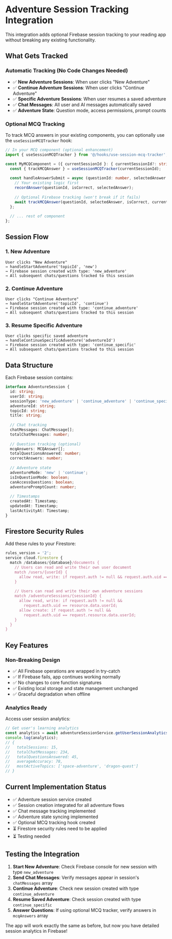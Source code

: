 # Adventure Session Tracking Integration

This integration adds optional Firebase session tracking to your reading app without breaking any existing functionality.

## What Gets Tracked

### Automatic Tracking (No Code Changes Needed)
- ✅ **New Adventure Sessions**: When user clicks "New Adventure"
- ✅ **Continue Adventure Sessions**: When user clicks "Continue Adventure" 
- ✅ **Specific Adventure Sessions**: When user resumes a saved adventure
- ✅ **Chat Messages**: All user and AI messages automatically saved
- ✅ **Adventure State**: Question mode, access permissions, prompt counts

### Optional MCQ Tracking

To track MCQ answers in your existing components, you can optionally use the `useSessionMCQTracker` hook:

```typescript
// In your MCQ component (optional enhancement)
import { useSessionMCQTracker } from '@/hooks/use-session-mcq-tracker';

const MyMCQComponent = ({ currentSessionId }: { currentSessionId?: string | null }) => {
  const { trackMCQAnswer } = useSessionMCQTracker(currentSessionId);
  
  const handleAnswerSubmit = async (questionId: number, selectedAnswer: number, isCorrect: boolean) => {
    // Your existing logic first
    recordAnswer(questionId, isCorrect, selectedAnswer);
    
    // Optional Firebase tracking (won't break if it fails)
    await trackMCQAnswer(questionId, selectedAnswer, isCorrect, currentQuestion.topicId);
  };
  
  // ... rest of component
};
```

## Session Flow

### 1. New Adventure
```
User clicks "New Adventure" 
→ handleStartAdventure('topicId', 'new') 
→ Firebase session created with type: 'new_adventure'
→ All subsequent chats/questions tracked to this session
```

### 2. Continue Adventure  
```
User clicks "Continue Adventure"
→ handleStartAdventure('topicId', 'continue')
→ Firebase session created with type: 'continue_adventure' 
→ All subsequent chats/questions tracked to this session
```

### 3. Resume Specific Adventure
```
User clicks specific saved adventure
→ handleContinueSpecificAdventure('adventureId')
→ Firebase session created with type: 'continue_specific'
→ All subsequent chats/questions tracked to this session
```

## Data Structure

Each Firebase session contains:

```typescript
interface AdventureSession {
  id: string;
  userId: string;
  sessionType: 'new_adventure' | 'continue_adventure' | 'continue_specific';
  adventureId: string;
  topicId: string;
  title: string;
  
  // Chat tracking
  chatMessages: ChatMessage[];
  totalChatMessages: number;
  
  // Question tracking (optional)
  mcqAnswers: MCQAnswer[];
  totalQuestionsAnswered: number;
  correctAnswers: number;
  
  // Adventure state
  adventureMode: 'new' | 'continue';
  isInQuestionMode: boolean;
  canAccessQuestions: boolean;
  adventurePromptCount: number;
  
  // Timestamps
  createdAt: Timestamp;
  updatedAt: Timestamp;
  lastActivityAt: Timestamp;
}
```

## Firestore Security Rules

Add these rules to your Firestore:

```javascript
rules_version = '2';
service cloud.firestore {
  match /databases/{database}/documents {
    // Users can read and write their own user document
    match /users/{userId} {
      allow read, write: if request.auth != null && request.auth.uid == userId;
    }
    
    // Users can read and write their own adventure sessions
    match /adventureSessions/{sessionId} {
      allow read, write: if request.auth != null && 
        request.auth.uid == resource.data.userId;
      allow create: if request.auth != null && 
        request.auth.uid == request.resource.data.userId;
    }
  }
}
```

## Key Features

### Non-Breaking Design
- ✅ All Firebase operations are wrapped in try-catch
- ✅ If Firebase fails, app continues working normally
- ✅ No changes to core function signatures
- ✅ Existing local storage and state management unchanged
- ✅ Graceful degradation when offline

### Analytics Ready
Access user session analytics:

```typescript
// Get user's learning analytics
const analytics = await adventureSessionService.getUserSessionAnalytics(userId);
console.log(analytics);
// {
//   totalSessions: 15,
//   totalChatMessages: 234,
//   totalQuestionsAnswered: 45,
//   averageAccuracy: 78,
//   mostActiveTopics: ['space-adventure', 'dragon-quest']
// }
```

## Current Implementation Status

- ✅ Adventure session service created
- ✅ Session creation integrated for all adventure flows
- ✅ Chat message tracking implemented
- ✅ Adventure state syncing implemented  
- ✅ Optional MCQ tracking hook created
- ⏳ Firestore security rules need to be applied
- ⏳ Testing needed

## Testing the Integration

1. **Start New Adventure**: Check Firebase console for new session with type `new_adventure`
2. **Send Chat Messages**: Verify messages appear in session's `chatMessages` array
3. **Continue Adventure**: Check new session created with type `continue_adventure`
4. **Resume Saved Adventure**: Check session created with type `continue_specific`
5. **Answer Questions**: If using optional MCQ tracker, verify answers in `mcqAnswers` array

The app will work exactly the same as before, but now you have detailed session analytics in Firebase!

